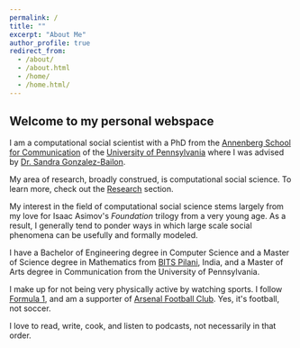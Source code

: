 ```yaml
---
permalink: /
title: ""
excerpt: "About Me"
author_profile: true
redirect_from: 
  - /about/
  - /about.html
  - /home/
  - /home.html/
---
```

## Welcome to my personal webspace

I am a computational social scientist with a PhD from the [Annenberg School for Communication](https://www.asc.upenn.edu) of the [University of Pennsylvania](http://www.upenn.edu) where I was advised by [Dr. Sandra Gonzalez-Bailon](https://www.asc.upenn.edu/node/648). 

My area of research, broadly construed, is computational social science. To learn more, check out the [Research](./research) section.

My interest in the field of computational social science stems largely from my love for Isaac Asimov's *Foundation* trilogy from a very young age. As a result, I generally tend to ponder ways in which large scale social phenomena can be usefully and formally modeled.

I have a Bachelor of Engineering degree in Computer Science and a Master of Science degree in Mathematics from [BITS Pilani](https://www.bits-pilani.ac.in/), India, and a Master of Arts degree in Communication from the University of Pennsylvania.

I make up for not being very physically active by watching sports. I follow  [Formula 1](http://formula1.com/), and am a supporter of [Arsenal Football Club](https://www.arsenal.com/). Yes, it's football, not soccer.

I love to read, write, cook, and listen to podcasts, not necessarily in that order.
<!--stackedit_data:
eyJoaXN0b3J5IjpbLTc2MTY2MTg3OCwtMTkyODQwNzg4LDE0ND
UzNTU2MjcsLTc0MTI4NDg5MSwtMTQyMDUxNDAzNywtMzAyMzM4
NzQzLDg3MTE3Nzk0NCwtMjAyOTg3OTYzOSwtNzIyNTc4Nzc5LC
0yMDI5ODc5NjM5XX0=
-->